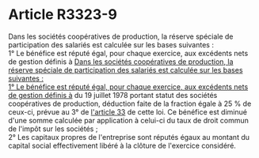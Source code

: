# Article R3323-9

Dans les sociétés coopératives de production, la réserve spéciale de participation des salariés est calculée sur les bases suivantes :   
1° Le bénéfice est réputé égal, pour chaque exercice, aux excédents nets de gestion définis à [Dans les sociétés coopératives de production, la réserve spéciale de participation des salariés est calculée sur les bases suivantes :   
1° Le bénéfice est réputé égal, pour chaque exercice, aux excédents nets de gestion définis à][1] du 19 juillet 1978 portant statut des sociétés coopératives de production, déduction faite de la fraction égale à 25 % de ceux-ci, prévue au 3° de [l'article 33][2] de cette loi. Ce bénéfice est diminué d'une somme calculée par application à celui-ci du taux de droit commun de l'impôt sur les sociétés ;   
2° Les capitaux propres de l'entreprise sont réputés égaux au montant du capital social effectivement libéré à la clôture de l'exercice considéré.

 [1]: /affichTexteArticle.do?cidTexte=JORFTEXT000000339242&idArticle=LEGIARTI000029321336&dateTexte=&categorieLien=id
 [2]: /affichTexteArticle.do?cidTexte=JORFTEXT000000339242&idArticle=LEGIARTI000006289968&dateTexte=&categorieLien=cid